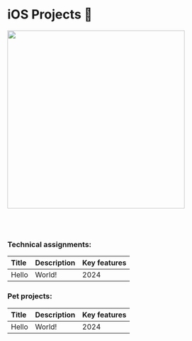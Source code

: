# iOS Projects 🍎
<img src="https://github.com/maksim-mitrofanov/iOS-Projects/assets/87092187/0f61906f-ce71-4b1e-82c4-6c9a7f2b9e9c" width="400">

<br> </br>
### Technical assignments:
| Title | Description | Key features |
| :---  | :----       | :------ |
| Hello | World!      | 2024 |


### Pet projects:
| Title | Description | Key features |
| :---  | :----       | :------ |
| Hello | World!      | 2024 |
